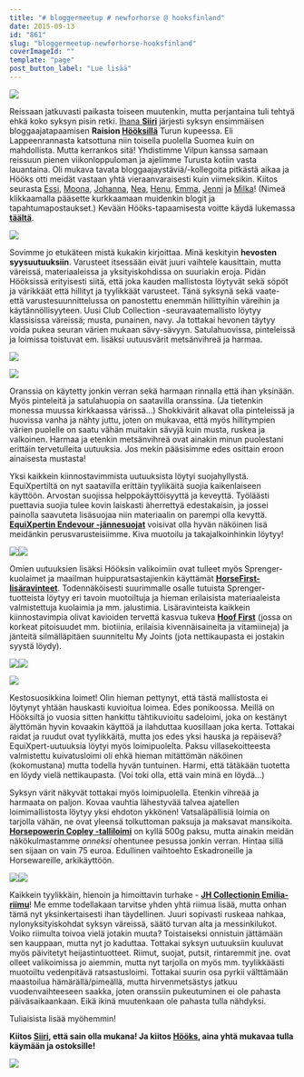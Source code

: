```yaml
---
title: "# bloggermeetup # newforhorse @ hooksfinland"
date: 2015-09-13
id: "861"
slug: "bloggermeetup-newforhorse-hooksfinland"
coverImageId: ""
template: "page"
post_button_label: "Lue lisää"
---
```


[![](/images/IMG_1053_.jpg)](http://2.bp.blogspot.com/-mJ302-gixqQ/VfVWW59TEvI/AAAAAAAAJ_g/sgaBRt4KkPQ/s1600/IMG_1053_.jpg)

Reissaan jatkuvasti paikasta toiseen muutenkin, mutta perjantaina tuli tehtyä ehkä koko syksyn pisin retki. [Ihana **Siiri**](http://skaskinen.blogspot.fi/) järjesti syksyn ensimmäisen bloggaajatapaamisen **Raision [Hööksillä](http://www.hooks.fi/)** Turun kupeessa. Eli Lappeenrannasta katsottuna niin toisella puolella Suomea kuin on mahdollista. Mutta kerrankos sitä! Yhdistimme Vilpun kanssa samaan reissuun pienen viikonloppuloman ja ajelimme Turusta kotiin vasta lauantaina. Oli mukava tavata bloggaajaystäviä/-kollegoita pitkästä aikaa ja Hööks otti meidät vastaan yhtä vieraanvaraisesti kuin viimeksikin. Kiitos seurasta [Essi](http://essinponiblogi.blogspot.fi/), [Moona](http://momoona.blogspot.fi/), [Johanna](http://cclearround.blogspot.fi/), [Nea](http://nearinnetmaki.blogspot.fi/), [Henu](http://henunelamaa.blogspot.fi/), [Emma](http://emmanhevosblogi.blogspot.fi/), [Jenni](http://greeneventer.blogspot.fi/) ja [Milka](http://milkakai.blogspot.fi/)! (Nimeä klikkaamalla pääsette kurkkaamaan muidenkin blogit ja tapahtumapostaukset.) Kevään Hööks-tapaamisesta voitte käydä lukemassa **[täältä](http://arvaamattomasti.blogspot.fi/2015/03/kaikki-ja-parhaimmillaan-vielakin.html)**.

[![](/images/IMG_1140_.jpg)](http://4.bp.blogspot.com/-LSYkcv36uGk/VfVWe7c5ljI/AAAAAAAAKBI/T_nxFUQa3nQ/s1600/IMG_1140_.jpg)

Sovimme jo etukäteen mistä kukakin kirjoittaa. Minä keskityin **hevosten syysuutuuksiin**. Varusteet itsessään eivät juuri vaihtele kausittain, mutta väreissä, materiaaleissa ja yksityiskohdissa on suuriakin eroja. Pidän Hööksissä erityisesti siitä, että joka kauden mallistosta löytyvät sekä söpöt ja värikkäät että hillityt ja tyylikkäät varusteet. Tänä syksynä sekä vaate- että varustesuunnittelussa on panostettu enemmän hillittyihin väreihin ja käytännöllisyyteen. Uusi Club Collection -seuravaatemallisto löytyy klassisissa väreissä; musta, punainen, navy. Ja tottakai hevonen täytyy voida pukea seuran värien mukaan sävy-sävyyn. Satulahuovissa, pinteleissä ja loimissa toistuvat em. lisäksi uutuusvärit metsänvihreä ja harmaa.

[![](/images/IMG_1123_.jpg)](http://3.bp.blogspot.com/-cz01r23VB9o/VfVWb_mqL_I/AAAAAAAAKAg/57GX2l3H4uY/s1600/IMG_1123_.jpg)

[![](/images/IMG_1125_.jpg)](http://3.bp.blogspot.com/-8HdlIYWEI1c/VfVWdRrNOaI/AAAAAAAAKAw/0ZYiXw7PD3A/s1600/IMG_1125_.jpg)

Oranssia on käytetty jonkin verran sekä harmaan rinnalla että ihan yksinään. Myös pinteleitä ja satulahuopia on saatavilla oranssina. (Ja tietenkin monessa muussa kirkkaassa värissä...) Shokkivärit alkavat olla pinteleissä ja huovissa vanha ja nähty juttu, joten on mukavaa, että myös hillitympien värien puolelle on saatu vähän muitakin sävyjä kuin musta, ruskea ja valkoinen. Harmaa ja etenkin metsänvihreä ovat ainakin minun puolestani erittäin tervetulleita uutuuksia. Jos mekin pääsisimme edes osittain eroon ainaisesta mustasta!

Yksi kaikkein kiinnostavimmista uutuuksista löytyi suojahyllystä. EquiXpertiltä on nyt saatavilla erittäin tyylikäitä suojia kaikenlaiseen käyttöön. Arvostan suojissa helppokäyttöisyyttä ja keveyttä. Työläästi puettavia suojia tulee kovin laiskasti äherrettyä edestakaisin, ja jossei painolla saavuteta lisäsuojaa niin materiaalin on parempi olla kevyttä. **[EquiXpertin Endevour -jännesuojat](http://www.hooks.fi/produktsida/jannesuojat-endevour-equixpert/59905/59908/)** voisivat olla hyvän näköinen lisä meidänkin perusvarusteisiimme. Kiva muotoilu ja takajalkoinhinkin löytyy!

[![](/images/IMG_1131_.jpg)](http://3.bp.blogspot.com/-ShvnbUgAigo/VfVWeZyU2YI/AAAAAAAAKA8/FrBhUt5ksQY/s1600/IMG_1131_.jpg)[![](/images/IMG_1096_.jpg)](http://4.bp.blogspot.com/-i7gWqvcDbQA/VfVWa6PL0tI/AAAAAAAAKAQ/h3uhWG3rO24/s1600/IMG_1096_.jpg)

Omien uutuuksien lisäksi Hööksin valikoimiin ovat tulleet myös Sprenger-kuolaimet ja maailman huippuratsastajienkin käyttämät [**HorseFirst-lisäravinteet**](http://www.horsefirst.net/). Todennäköisesti suurimmalle osalle tutuista Sprenger-tuotteista löytyy eri tavoin muotoiltuja ja hieman erilaisista materiaaleista valmistettuja kuolaimia ja mm. jalustimia. Lisäravinteista kaikkein kiinnostavimpia olivat kavioiden tervettä kasvua tukeva **[Hoof First](http://www.hooks.fi/produktsida/hoof-first-horse-firstr/51566/51567/)** (jossa on korkeat pitoisuudet mm. biotiinia, erilaisia kivennäisaineita ja vitamiineja) ja jänteitä silmälläpitäen suunniteltu My Joints (jota nettikaupasta ei jostakin syystä löydy).

[![](/images/IMG_1130_.jpg)](http://2.bp.blogspot.com/-p1gEopHhR14/VfVWeNViXFI/AAAAAAAAKA4/OqWa7gD_Ny4/s1600/IMG_1130_.jpg)[![](/images/IMG_1118_.jpg)](http://3.bp.blogspot.com/-7M6CWIpm3Dg/VfVWbjCjXpI/AAAAAAAAKAk/ApuqVw2yimg/s1600/IMG_1118_.jpg)

[![](/images/IMG_1090_.jpg)](http://4.bp.blogspot.com/-vq8aNZA49aY/VfVWZdlrTII/AAAAAAAAKAE/nat-W64HFrQ/s1600/IMG_1090_.jpg)

Kestosuosikkina loimet! Olin hieman pettynyt, että tästä mallistosta ei löytynyt yhtään hauskasti kuvioitua loimea. Edes ponikoossa. Meillä on Hööksiltä jo vuosia sitten hankittu tähtikuvioitu sadeloimi, joka on kestänyt älyttömän hyvin kovaakin käyttöä ja ilahduttaa kuosillaan joka kerta. Tottakai raidat ja ruudut ovat tyylikkäitä, mutta jos edes yksi hauska ja repäisevä? EquiXpert-uutuuksia löytyi myös loimipuolelta. Paksu villasekoitteesta valmistettu kuivatusloimi oli ehkä hieman mitättömän näköinen (kokomustana) mutta todella hyvän tuntuinen. Harmi, että tätäkään tuotetta en löydy vielä nettikaupasta. (Voi toki olla, että vain minä en löydä...)

Syksyn värit näkyvät tottakai myös loimipuolella. Etenkin vihreää ja harmaata on paljon. Kovaa vauhtia lähestyvää talvea ajatellen loimimallistosta löytyy yksi ehdoton ykkönen! Vatsaläpällisiä loimia on tarjolla vähän, ne ovat yleensä tolkuttoman paksuja ja maksavat mansikoita. **[Horsepowerin Copley -talliloimi](http://www.hooks.fi/produktsida/talliloimi-copley-horsepowerr/43446/43451/)** on kyllä 500g paksu, mutta ainakin meidän näkökulmastamme _onneksi_ ohentunee pesussa jonkin verran. Hintaa sillä sen sijaan on vain 75 euroa. Edullinen vaihtoehto Eskadroneille ja Horsewareille, arkikäyttöön.

[![](/images/IMG_1072_.jpg)](http://4.bp.blogspot.com/-mIPPO_rSyBE/VfVWZQ9OPII/AAAAAAAAKAA/t44huEiIg2A/s1600/IMG_1072_.jpg)[![](/images/IMG_1070_.jpg)](http://2.bp.blogspot.com/-519QEpee3fY/VfVWY9qyE8I/AAAAAAAAJ_8/ApyHafO4H8s/s1600/IMG_1070_.jpg)

Kaikkein tyylikkäin, hienoin ja himoittavin turhake - **[JH Collectionin Emilia-riimu](http://www.hooks.fi/produktsida/riimu-emilia-jh-collection/57040/56517/)**! Me emme todellakaan tarvitse yhden yhtä riimua lisää, mutta onhan tämä nyt yksinkertaisesti ihan täydellinen. Juuri sopivasti ruskeaa nahkaa, nylonyksityiskohdat syksyn väreissä, säätö turvan alta ja messinkilukot. Voiko riimulta toivoa vielä jotakin muuta? Toistaiseksi onnistuin jättämään sen kauppaan, mutta nyt jo kaduttaa. Tottakai syksyn uutuuksiin kuuluvat myös päivitetyt heijastintuotteet. Riimut, suojat, putsit, rintaremmit jne. ovat olleet valikoimissa jo aiemmin, mutta nyt tarjolla on myös mm. tyylikkäästi muotoiltu vedenpitävä ratsastusloimi. Tottakai suurin osa pyrkii välttämään maastoilua hämärällä/pimeällä, mutta hirvenmetsästys jatkuu vuodenvaihteeseen saakka, joten oranssiin pukeutuminen ei ole pahasta päiväsaikaankaan. Eikä ikinä muutenkaan ole pahasta tulla nähdyksi.

Tuliaisista lisää myöhemmin!

**Kiitos [Siiri](http://skaskinen.blogspot.fi/), että sain olla mukana! Ja kiitos [Hööks](http://www.hooks.fi/), aina yhtä mukavaa tulla käymään ja ostoksille!**

[![](/images/IMG_1209_.jpg)](http://2.bp.blogspot.com/-txu--r6YiFU/VfVWfeG-z_I/AAAAAAAAKBM/KWNxZUwcIog/s1600/IMG_1209_.jpg)

